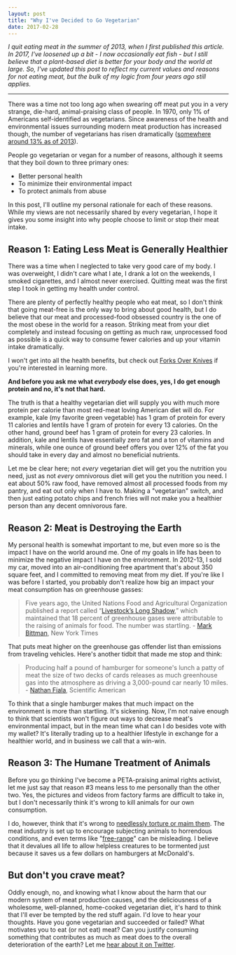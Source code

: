 ```yaml
---
layout: post
title: "Why I've Decided to Go Vegetarian"
date: 2017-02-28
---
```

*I quit eating meat in the summer of 2013, when I first published this article. In 2017, I've loosened up a bit - I now occasionally eat fish - but I still believe that a plant-based diet is better for your body and the world at large. So, I've updated this post to reflect my current values and reasons for not eating meat, but the bulk of my logic from four years ago still applies.*

-----

There was a time not too long ago when swearing off meat put you in a very strange, die-hard, animal-praising class of people. In 1970, only 1% of Americans self-identified as vegetarians. Since awareness of the health and environmental issues surrounding modern meat production has increased though, the number of vegetarians has risen dramatically ([somewhere around 13% as of 2013](http://en.wikipedia.org/wiki/Vegetarianism_by_country#United_States)).

People go vegetarian or vegan for a number of reasons, although it seems that they boil down to three primary ones:

- Better personal health
- To minimize their environmental impact
- To protect animals from abuse

In this post, I'll outline my personal rationale for each of these reasons. While my views are not necessarily shared by every vegetarian, I hope it gives you some insight into why people choose to limit or stop their meat intake.

## Reason 1: Eating Less Meat is Generally Healthier

There was a time when I neglected to take very good care of my body. I was overweight, I didn't care what I ate, I drank a lot on the weekends, I smoked cigarettes, and I almost never exercised. Quitting meat was the first step I took in getting my health under control.

There are plenty of perfectly healthy people who eat meat, so I don't think that going meat-free is the only way to bring about good health, but I do believe that our meat and processed-food obsessed country is the one of the most obese in the world for a reason. Striking meat from your diet completely and instead focusing on getting as much raw, unprocessed food as possible is a quick way to consume fewer calories and up your vitamin intake dramatically.

I won't get into all the health benefits, but check out [Forks Over Knives](http://www.forksoverknives.com/) if you're interested in learning more.

**And before you ask me what _everybody_ else does, yes, I do get enough protein and no, it's not that hard.**

The truth is that a healthy vegetarian diet will supply you with much more protein per calorie than most red-meat loving American diet will do. For example, kale (my favorite green vegetable) has 1 gram of protein for every 11 calories and lentils have 1 gram of protein for every 13 calories. On the other hand, ground beef has 1 gram of protein for every 23 calories. In addition, kale and lentils have essentially zero fat and a ton of vitamins and minerals, while one ounce of ground beef offers you over 12% of the fat you should take in every day and almost no beneficial nutrients.

Let me be clear here; not _every_ vegetarian diet will get you the nutrition you need, just as not _every_ omnivorous diet will get you the nutrition you need. I eat about 50% raw food, have removed almost all processed foods from my pantry, and eat out only when I have to. Making a "vegetarian" switch, and then just eating potato chips and french fries will not make you a healthier person than any decent omnivorous fare.

## Reason 2: Meat is Destroying the Earth

My personal health is somewhat important to me, but even more so is the impact I have on the world around me. One of my goals in life has been to minimize the negative impact I have on the environment. In 2012-13, I sold my car, moved into an air-conditioning free apartment that's about 350 square feet, and I committed to removing meat from my diet. If you're like I was before I started, you probably don't realize how big an impact your meat consumption has on greenhouse gasses:

> Five years ago, the United Nations Food and Agricultural Organization published a report called “[Livestock’s Long Shadow](http://www.fao.org/docrep/010/a0701e/a0701e00.HTM),” which maintained that 18 percent of greenhouse gases were attributable to the raising of animals for food. The number was startling. - [Mark Bittman](http://opinionator.blogs.nytimes.com/2012/05/15/we-could-be-heroes/), New York Times

That puts meat higher on the greenhouse gas offender list than emissions from traveling vehicles. Here's another tidbit that made me stop and think:

> Producing half a pound of hamburger for someone's lunch a patty of meat the size of two decks of cards releases as much greenhouse gas into the atmosphere as driving a 3,000-pound car nearly 10 miles. - [Nathan Fiala](http://www.scientificamerican.com/article.cfm?id=the-greenhouse-hamburger), Scientific American

To think that a single hamburger makes that much impact on the environment is more than startling. It's sickening. Now, I'm not naive enough to think that scientists won't figure out ways to decrease meat's environmental impact, but in the mean time what can I do besides vote with my wallet? It's literally trading up to a healthier lifestyle in exchange for a healthier world, and in business we call that a win-win.

## Reason 3: The Humane Treatment of Animals

Before you go thinking I've become a PETA-praising animal rights activist, let me just say that reason #3 means less to me personally than the other two. Yes, the pictures and videos from factory farms are difficult to take in, but I don't necessarily think it's wrong to kill animals for our own consumption.

I do, however, think that it's wrong to [needlessly torture or maim them](http://www.rollingstone.com/feature/belly-beast-meat-factory-farms-animal-activists). The meat industry is set up to encourage subjecting animals to horrendous conditions, and even terms like "[free-range](http://www.peta.org/issues/animals-used-for-food/organic-free-range-meat/)" can be misleading. I believe that it devalues all life to allow helpless creatures to be tormented just because it saves us a few dollars on hamburgers at McDonald's.

## But don't you crave meat?

Oddly enough, no, and knowing what I know about the harm that our modern system of meat production causes, and the deliciousness of a wholesome, well-planned, home-cooked vegetarian diet, it's hard to think that I'll ever be tempted by the red stuff again. I'd love to hear your thoughts. Have you gone vegetarian and succeeded or failed? What motivates you to eat (or not eat) meat? Can you justify consuming something that contributes as much as meat does to the overall deterioration of the earth? Let me [hear about it on Twitter](https://twitter.com/KarlLHughes).
